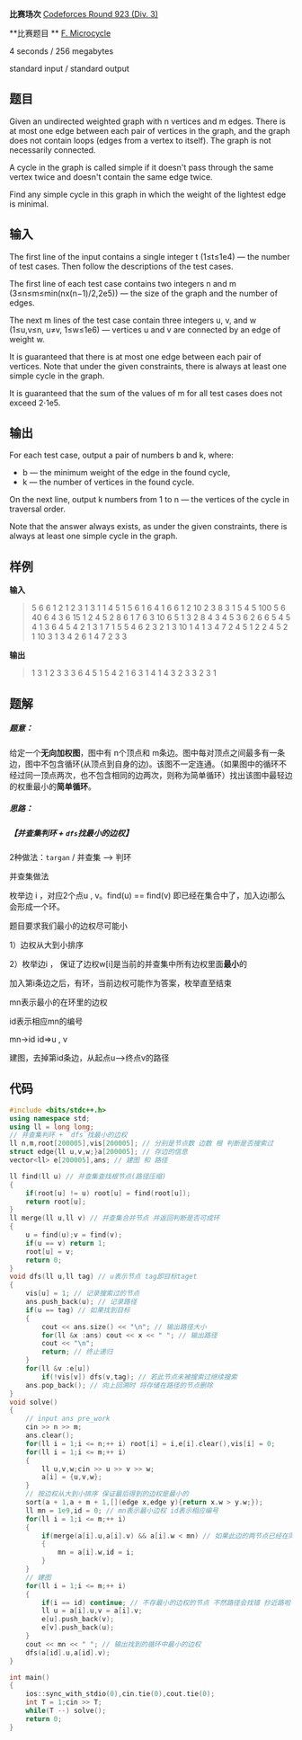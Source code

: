 **比赛场次** [Codeforces Round 923 (Div. 3)](https://codeforces.com/contest/1927)

**比赛题目 ** [F. Microcycle](https://codeforces.com/contest/1927/problem/F)

<!--more-->

4 seconds / 256 megabytes

standard input / standard output

## 题目

Given an undirected weighted graph with n vertices and m edges. There is at most one edge between each pair of vertices in the graph, and the graph does not contain loops (edges from a vertex to itself). The graph is not necessarily connected.

A cycle in the graph is called simple if it doesn't pass through the same vertex twice and doesn't contain the same edge twice.

Find any simple cycle in this graph in which the weight of the lightest edge is minimal.

## 输入

The first line of the input contains a single integer t (1≤t≤1e4) — the number of test cases. Then follow the descriptions of the test cases.

The first line of each test case contains two integers n and m (3≤n≤m≤min(nx(n−1)/2,2e5)) — the size of the graph and the number of edges.

The next m lines of the test case contain three integers u, v, and w (1≤u,v≤n, u≠v, 1≤w≤1e6) — vertices u and v are connected by an edge of weight w.

It is guaranteed that there is at most one edge between each pair of vertices. Note that under the given constraints, there is always at least one simple cycle in the graph.

It is guaranteed that the sum of the values of m for all test cases does not exceed 2⋅1e5.

## 输出

For each test case, output a pair of numbers b and k, where:

- b — the minimum weight of the edge in the found cycle,
- k — the number of vertices in the found cycle.

On the next line, output k numbers from 1 to n — the vertices of the cycle in traversal order.

Note that the answer always exists, as under the given constraints, there is always at least one simple cycle in the graph.

## 样例

**输入**

> 5
> 6 6
> 1 2 1
> 2 3 1
> 3 1 1
> 4 5 1
> 5 6 1
> 6 4 1
> 6 6
> 1 2 10
> 2 3 8
> 3 1 5
> 4 5 100
> 5 6 40
> 6 4 3
> 6 15
> 1 2 4
> 5 2 8
> 6 1 7
> 6 3 10
> 6 5 1
> 3 2 8
> 4 3 4
> 5 3 6
> 2 6 6
> 5 4 5
> 4 1 3
> 6 4 5
> 4 2 1
> 3 1 7
> 1 5 5
> 4 6
> 2 3 2
> 1 3 10
> 1 4 1
> 3 4 7
> 2 4 5
> 1 2 2
> 4 5
> 2 1 10
> 3 1 3
> 4 2 6
> 1 4 7
> 2 3 3

**输出**

> 1 3
> 1 2 3 
> 3 3
> 6 4 5 
> 1 5
> 4 2 1 6 3 
> 1 4
> 1 4 3 2 
> 3 3
> 2 3 1 

## 题解

##### **题意**：

给定一个**无向加权图**，图中有 n个顶点和 m条边。图中每对顶点之间最多有一条边，图中不包含循环(从顶点到自身的边)。该图不一定连通。（如果图中的循环不经过同一顶点两次，也不包含相同的边两次，则称为简单循环）找出该图中最轻边的权重最小的**简单循环**。

##### **思路**：

##### 【**并查集判环 + `dfs`找最小的边权**】

2种做法：`targan` / 并查集 --> 判环

并查集做法

枚举边 i ，对应2个点u , v。find(u) == find(v) 即已经在集合中了，加入边i那么会形成一个环。

题目要求我们最小的边权尽可能小

1）边权从大到小排序

2）枚举边i ， 保证了边权w[i]是当前的并查集中所有边权里面**最小**的

加入第i条边之后，有环，当前边权可能作为答案，枚举直至结束

mn表示最小的在环里的边权

id表示相应mn的编号

mn->id 	id=>u , v

建图，去掉第id条边，从起点u-->终点v的路径

## 代码

```c++
#include <bits/stdc++.h>
using namespace std;
using ll = long long;
// 并查集判环 + `dfs`找最小的边权
ll n,m,root[200005],vis[200005]; // 分别是节点数 边数 根 判断是否搜索过
struct edge{ll u,v,w;}a[200005]; // 存边的信息
vector<ll> e[200005],ans; // 建图 和 路径

ll find(ll u) // 并查集查找根节点(路径压缩)
{
    if(root[u] != u) root[u] = find(root[u]);
    return root[u];
}
ll merge(ll u,ll v) // 并查集合并节点 并返回判断是否可成环
{
	u = find(u);v = find(v);
    if(u == v) return 1;
    root[u] = v;
    return 0;
}
void dfs(ll u,ll tag) // u表示节点 tag即目标taget
{
    vis[u] = 1; // 记录搜索过的节点
    ans.push_back(u); // 记录路径
    if(u == tag) // 如果找到目标
    {
        cout << ans.size() << "\n"; // 输出路径大小
        for(ll &x :ans) cout << x << " "; // 输出路径
        cout << "\n";
        return; // 终止递归
    }
    for(ll &v :e[u])
        if(!vis[v]) dfs(v,tag); // 若此节点未被搜索过继续搜索
    ans.pop_back(); // 向上回溯时 将存储在路径的节点删除
}
void solve()
{  
    // input ans pre_work
    cin >> n >> m; 
    ans.clear();
    for(ll i = 1;i <= n;++ i) root[i] = i,e[i].clear(),vis[i] = 0;
    for(ll i = 1;i <= m;++ i)
    {
        ll u,v,w;cin >> u >> v >> w;
        a[i] = {u,v,w};
    }
    // 按边权从大到小排序 保证最后得到的边权是最小的
    sort(a + 1,a + m + 1,[](edge x,edge y){return x.w > y.w;});
    ll mn = 1e9,id = 0; // mn表示最小边权 id表示相应编号
    for(ll i = 1;i <= m;++ i)
    {
        if(merge(a[i].u,a[i].v) && a[i].w < mn) // 如果此边的两节点已经在同一集合里 并且· 该边权更小
        {
            mn = a[i].w,id = i;
        }
    }
    // 建图
    for(ll i = 1;i <= m;++ i) 
    {
        if(i == id) continue; // 不存最小的边权的节点 不然路径会找错 抄近路啦
        ll u = a[i].u,v = a[i].v;
        e[u].push_back(v);
        e[v].push_back(u);
    }
    cout << mn << " "; // 输出找到的循环中最小的边权
    dfs(a[id].u,a[id].v);
}   

int main()
{
    ios::sync_with_stdio(0),cin.tie(0),cout.tie(0);
    int T = 1;cin >> T;
    while(T --) solve();
    return 0;
}
```

